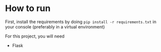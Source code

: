 # How to run

First, install the requirements by doing `pip install -r requirements.txt` in your console (preferably in a virtual environment)

For this project, you will need
- Flask
